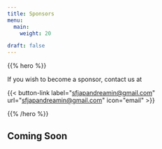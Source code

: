```yaml
---
title: Sponsors
menu:
  main:
    weight: 20

draft: false
---
```


{{% hero %}}

If you wish to become a sponsor, contact us at

{{< button-link label="sfjapandreamin@gmail.com"
                url="sfjapandreamin@gmail.com"
                icon="email" >}} 


{{% /hero %}}


<!-- Parteners list -->

<section class="content">
<h2>Coming Soon</h2>
</section>

<!--
{{% partners categories="platinium,gold,startup,soutien,communautes" %}}

{{% /partners %}}
-->